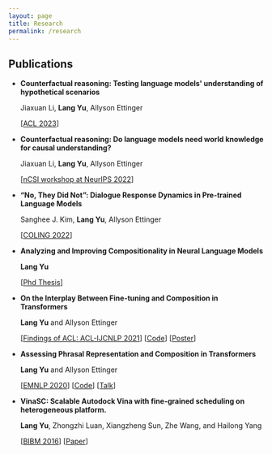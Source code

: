 ```yaml
---
layout: page
title: Research
permalink: /research
---
```


## Publications

- **Counterfactual reasoning: Testing language models' understanding of hypothetical scenarios**

   Jiaxuan Li, **Lang Yu**, Allyson Ettinger

   [[ACL 2023](https://aclanthology.org/2023.acl-short.70.pdf)]

- **Counterfactual reasoning: Do language models need world knowledge for causal understanding?**

   Jiaxuan Li, **Lang Yu**, Allyson Ettinger

   [[nCSI workshop at NeurIPS 2022](https://arxiv.org/abs/2212.03278)]

- **“No, They Did Not”: Dialogue Response Dynamics in Pre-trained Language Models**

   Sanghee J. Kim, **Lang Yu**, Allyson Ettinger

   [[COLING 2022](https://aclanthology.org/2022.coling-1.72/)]

- **Analyzing and Improving Compositionality in Neural Language Models**

   **Lang Yu**

   [[Phd Thesis](https://knowledge.uchicago.edu/record/3009)]

- **On the Interplay Between Fine-tuning and Composition in Transformers**

   **Lang Yu** and Allyson Ettinger

   [[Findings of ACL: ACL-IJCNLP 2021](https://arxiv.org/pdf/2105.14668.pdf)] [[Code](https://github.com/yulang/fine-tuning-and-composition-in-transformers)] [[Poster](files/acl_poster.pdf)]

- **Assessing Phrasal Representation and Composition in Transformers**

   **Lang Yu** and Allyson Ettinger

   [[EMNLP 2020](https://www.aclweb.org/anthology/2020.emnlp-main.397.pdf)] [[Code](https://github.com/yulang/phrasal-composition-in-transformers)] [[Talk](https://slideslive.com/38939299/assessing-phrasal-representation-and-composition-in-transformers)]


- **VinaSC: Scalable Autodock Vina with fine-grained scheduling on heterogeneous platform.**

   **Lang Yu**, Zhongzhi Luan, Xiangzheng Sun, Zhe Wang, and Hailong Yang

   [[BIBM 2016](https://ieeexplore.ieee.org/document/7822624)] [[Paper](files/vina.pdf)]
